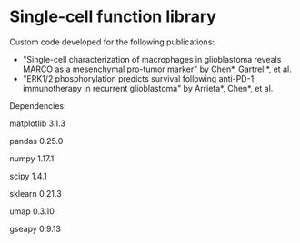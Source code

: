 # Single-cell function library
Custom code developed for the following publications:
- "Single-cell characterization of macrophages in glioblastoma reveals MARCO as a mesenchymal pro-tumor marker" by Chen*, Gartrell*, et al.
- "ERK1/2 phosphorylation predicts survival following anti-PD-1 immunotherapy in recurrent glioblastoma" by Arrieta*, Chen*, et al.

Dependencies:

matplotlib 3.1.3

pandas 0.25.0

numpy 1.17.1

scipy 1.4.1

sklearn 0.21.3

umap 0.3.10

gseapy 0.9.13
